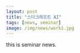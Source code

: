 ```yaml
---
layout: post
title: "스타크래프트 AI"
tags: [news, seminar]
image: /img/news/work1.jpg
---
```


this is seminar news. 


